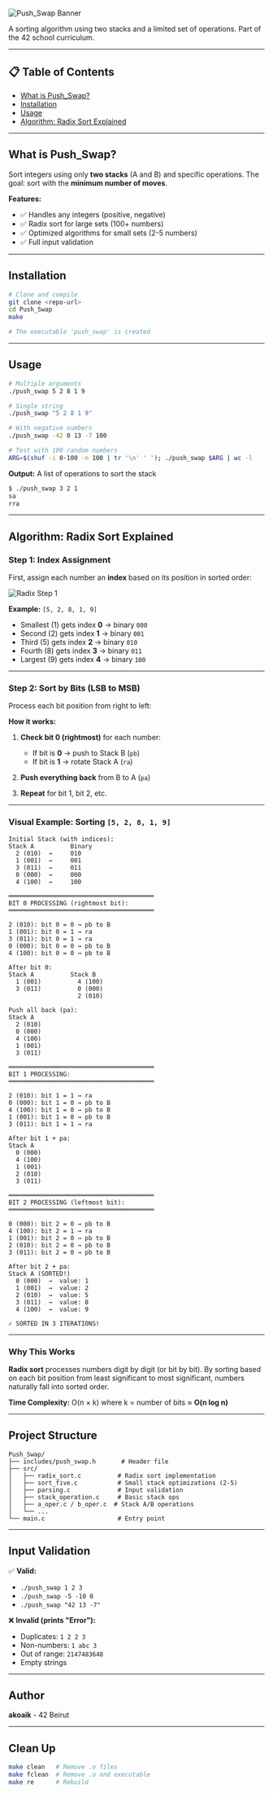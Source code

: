 #
![Push_Swap Banner](./assets/banner.svg)

A sorting algorithm using two stacks and a limited set of operations. Part of the 42 school curriculum.

---

## 📋 Table of Contents
- [What is Push_Swap?](#what-is-push_swap)
- [Installation](#installation)
- [Usage](#usage)
- [Algorithm: Radix Sort Explained](#algorithm-radix-sort-explained)

---

## What is Push_Swap?

Sort integers using only **two stacks** (A and B) and specific operations. The goal: sort with the **minimum number of moves**.

**Features:**
- ✅ Handles any integers (positive, negative)
- ✅ Radix sort for large sets (100+ numbers)
- ✅ Optimized algorithms for small sets (2-5 numbers)
- ✅ Full input validation

---

## Installation

```bash
# Clone and compile
git clone <repo-url>
cd Push_Swap
make

# The executable 'push_swap' is created
```

---

## Usage

```bash
# Multiple arguments
./push_swap 5 2 8 1 9

# Single string
./push_swap "5 2 8 1 9"

# With negative numbers
./push_swap -42 0 13 -7 100

# Test with 100 random numbers
ARG=$(shuf -i 0-100 -n 100 | tr '\n' ' '); ./push_swap $ARG | wc -l
```

**Output:** A list of operations to sort the stack
```bash
$ ./push_swap 3 2 1
sa
rra
```

---

## Algorithm: Radix Sort Explained

### Step 1: Index Assignment

First, assign each number an **index** based on its position in sorted order:

![Radix Step 1](./assets/radix_step1.svg)

**Example:** `[5, 2, 8, 1, 9]`
- Smallest (1) gets index **0** → binary `000`
- Second (2) gets index **1** → binary `001`
- Third (5) gets index **2** → binary `010`
- Fourth (8) gets index **3** → binary `011`
- Largest (9) gets index **4** → binary `100`

---

### Step 2: Sort by Bits (LSB to MSB)

Process each bit position from right to left:

**How it works:**
1. **Check bit 0 (rightmost)** for each number:
   - If bit is **0** → push to Stack B (`pb`)
   - If bit is **1** → rotate Stack A (`ra`)

2. **Push everything back** from B to A (`pa`)

3. **Repeat** for bit 1, bit 2, etc.

---

### Visual Example: Sorting `[5, 2, 8, 1, 9]`

```
Initial Stack (with indices):
Stack A          Binary
  2 (010)  →     010
  1 (001)  →     001
  3 (011)  →     011
  0 (000)  →     000
  4 (100)  →     100

════════════════════════════════════════
BIT 0 PROCESSING (rightmost bit):
════════════════════════════════════════

2 (010): bit 0 = 0 → pb to B
1 (001): bit 0 = 1 → ra
3 (011): bit 0 = 1 → ra
0 (000): bit 0 = 0 → pb to B
4 (100): bit 0 = 0 → pb to B

After bit 0:
Stack A          Stack B
  1 (001)          4 (100)
  3 (011)          0 (000)
                   2 (010)

Push all back (pa):
Stack A
  2 (010)
  0 (000)
  4 (100)
  1 (001)
  3 (011)

════════════════════════════════════════
BIT 1 PROCESSING:
════════════════════════════════════════

2 (010): bit 1 = 1 → ra
0 (000): bit 1 = 0 → pb to B
4 (100): bit 1 = 0 → pb to B
1 (001): bit 1 = 0 → pb to B
3 (011): bit 1 = 1 → ra

After bit 1 + pa:
Stack A
  0 (000)
  4 (100)
  1 (001)
  2 (010)
  3 (011)

════════════════════════════════════════
BIT 2 PROCESSING (leftmost bit):
════════════════════════════════════════

0 (000): bit 2 = 0 → pb to B
4 (100): bit 2 = 1 → ra
1 (001): bit 2 = 0 → pb to B
2 (010): bit 2 = 0 → pb to B
3 (011): bit 2 = 0 → pb to B

After bit 2 + pa:
Stack A (SORTED!)
  0 (000)  →  value: 1
  1 (001)  →  value: 2
  2 (010)  →  value: 5
  3 (011)  →  value: 8
  4 (100)  →  value: 9

✓ SORTED IN 3 ITERATIONS!
```

---

### Why This Works

**Radix sort** processes numbers digit by digit (or bit by bit). By sorting based on each bit position from least significant to most significant, numbers naturally fall into sorted order.

**Time Complexity:** O(n × k) where k = number of bits ≈ **O(n log n)**

---

## Project Structure

```
Push_Swap/
├── includes/push_swap.h       # Header file
├── src/
│   ├── radix_sort.c          # Radix sort implementation
│   ├── sort_five.c           # Small stack optimizations (2-5)
│   ├── parsing.c             # Input validation
│   ├── stack_operation.c     # Basic stack ops
│   ├── a_oper.c / b_oper.c  # Stack A/B operations
│   └── ...
└── main.c                    # Entry point
```

---

## Input Validation

✅ **Valid:**
- `./push_swap 1 2 3`
- `./push_swap -5 -10 0`
- `./push_swap "42 13 -7"`

❌ **Invalid (prints "Error"):**
- Duplicates: `1 2 2 3`
- Non-numbers: `1 abc 3`
- Out of range: `2147483648`
- Empty strings

---

## Author

**akoaik** - 42 Beirut

---

## Clean Up

```bash
make clean   # Remove .o files
make fclean  # Remove .o and executable
make re      # Rebuild
```
